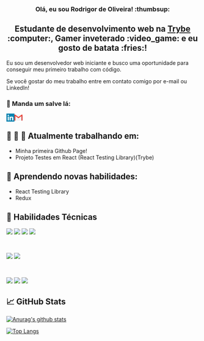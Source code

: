 <!-- <p align="center">
  <a href="LINK PARA PÁGINA WEB/" target="_blank" rel="noreferrer"><img src="HOSPEDE SEU BANNER AQUI E POSTE O LINK" alt="BREVE DESCRITIVO DO BANNER"></a>
</p> -->

<h3 align="center">
Olá, eu sou Rodrigor de Oliveira! :thumbsup:
</h3>

<h2 align="center">
Estudante de desenvolvimento web na <a href="https://www.betrybe.com/">Trybe</a> :computer:, Gamer inveterado :video_game: e eu gosto de batata :fries:!
</h2> 

Eu sou um desenvolvedor web iniciante e busco uma oportunidade para conseguir meu primeiro trabalho com código.

Se você gostar do meu trabalho entre em contato comigo por e-mail ou LinkedIn!

### 🤝 Manda um salve lá:

<a href="https://www.linkedin.com/in/rodrigor-de-oliveira-550296224/"><img align="left" src="./img/linkedin.png" alt="rodrigormjo | LinkedIn" width="21px"/></a>
<a href="mailto: rodrigormjo@gmail.com"><img align="left" src="./img/gmail.png" alt="rodrigormjo | Gmail" width="21px"/></a>

</br>

## :wrench: :hammer: :nut_and_bolt: Atualmente trabalhando em:

- Minha primeira Github Page!
- Projeto Testes em React (React Testing Library)(Trybe)

## :book: Aprendendo novas habilidades:

- React Testing Library
- Redux

## :briefcase: Habilidades Técnicas

![](https://img.shields.io/badge/Code-Java-informational?style=flat&logo=Java&color=FFFFFF)
![](https://img.shields.io/badge/Code-HTML6-informational?style=flat&logo=HTML6&color=E34F26)
![](https://img.shields.io/badge/Code-JavaScript_ES6-informational?style=flat&logo=JavaScript&color=F7DF1E)
![](https://img.shields.io/badge/Code-React-informational?style=flat&logo=react&color=61DAFB)
<!-- ![](https://img.shields.io/badge/Code-Redux-informational?style=flat&logo=Redux&color=764ABC) -->
<!-- ![](https://img.shields.io/badge/Code-PostgreSQL-informational?style=flat&logo=PostgreSQL&color=336791)
![](https://img.shields.io/badge/Code-SQLite-informational?style=flat&logo=SQLite&color=003B57) -->

</br>

![](https://img.shields.io/badge/Style-CSS3-informational?style=flat&logo=CSS3&color=1572B6)
![](https://img.shields.io/badge/Style-Bootstrap-informational?style=flat&logo=Bootstrap&color=7952B3)

</br>

![](https://img.shields.io/badge/Tools-NPM-informational?style=flat&logo=NPM&color=CB3837)
![](https://img.shields.io/badge/Tools-Git-informational?style=flat&logo=Git&color=F05032)
![](https://img.shields.io/badge/Tools-GitHub-informational?style=flat&logo=GitHub&color=181717)

## 📈 GitHub Stats 

[![Anurag's github stats](https://github-readme-stats.vercel.app/api?username=rodrigormjo)](https://github.com/rodrigormjo)

[![Top Langs](https://github-readme-stats.vercel.app/api/top-langs/?username=rodrigormjo&layout=compact)](https://github.com/rodrigormjo)

<!-- [![Visitors](https://visitor-badge.glitch.me/badge?page_id=yushi1007.yushi1007)](https://www.yushi.dev/) -->
